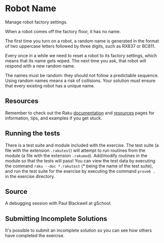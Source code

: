 # Robot Name

Manage robot factory settings.

When a robot comes off the factory floor, it has no name.

The first time you turn on a robot, a random name is generated in the format
of two uppercase letters followed by three digits, such as RX837 or BC811.

Every once in a while we need to reset a robot to its factory settings,
which means that its name gets wiped. The next time you ask, that robot will
respond with a new random name.

The names must be random: they should not follow a predictable sequence.
Using random names means a risk of collisions. Your solution must ensure that
every existing robot has a unique name.

## Resources

Remember to check out the Raku [documentation](https://docs.raku.org/) and
[resources](https://raku.org/resources/) pages for information, tips, and
examples if you get stuck.

## Running the tests

There is a test suite and module included with the exercise.
The test suite (a file with the extension `.rakutest`) will attempt to run routines
from the module (a file with the extension `.rakumod`).
Add/modify routines in the module so that the tests will pass! You can view the
test data by executing the command `raku --doc *.rakutest` (\* being the name of the
test suite), and run the test suite for the exercise by executing the command
`prove6 .` in the exercise directory.

## Source

A debugging session with Paul Blackwell at gSchool.

## Submitting Incomplete Solutions
It's possible to submit an incomplete solution so you can see how others have completed the exercise.
